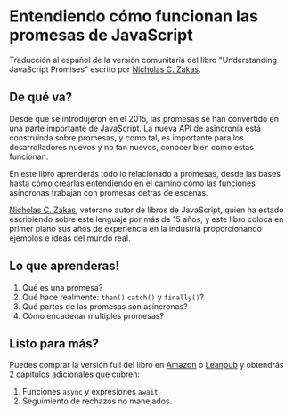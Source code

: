 # Entendiendo cómo funcionan las promesas de JavaScript

Traducción al español de la versión comunitaria del libro "Understanding JavaScript Promises" escrito por [Nicholas C. Zakas](https://github.com/nzakas).

## De qué va?

Desde que se introdujeron en el 2015, las promesas se han convertido en una parte importante de JavaScript. La nueva API de asincronía está construinda sobre promesas, 
y como tal, es importante para los desarrolladores nuevos y no tan nuevos, conocer bien como estas funcionan.

En este libro aprenderás todo lo relacionado a promesas, desde las bases hasta cómo crearlas entendiendo en el camino cómo las funciones asíncronas trabajan con promesas detras de escenas.

[Nicholas C. Zakas](https://github.com/nzakas), veterano autor de libros de JavaScript, quien ha estado escribiendo sobre este lenguaje por más de 15 años, y este libro coloca en primer plano sus años de experiencia en la industria proporcionando ejemplos e ideas del mundo real.

## Lo que aprenderas!

1. Qué es una promesa?
2. Qué hace realmente: `then()` `catch()` y `finally()`?
3. Qué partes de las promesas son asíncronas?
4. Cómo encadenar multiples promesas?

## Listo para más?
Puedes comprar la versión full del libro en [Amazon](https://geni.us/jspromises) o [Leanpub](https://leanpub.com/understanding-javascript-promises) y obtendrás 2 capitulos adicionales que cubren:

1. Funciones `async` y expresiones `await`.
2. Seguimiento de rechazos no manejados.